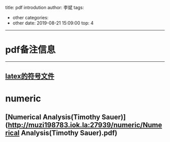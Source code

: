 title: pdf introdution
author: 李斌
tags:
  - other
categories:
  - other
date: 2019-08-21 15:09:00
top: 4
---
# pdf备注信息
---
## [latex的符号文件](http://muzi198783.iok.la:27939/latex/LaTeX.pdf)

# numeric
## [Numerical Analysis(Timothy Sauer)](http://muzi198783.iok.la:27939/numeric/Numerical Analysis(Timothy Sauer).pdf)


